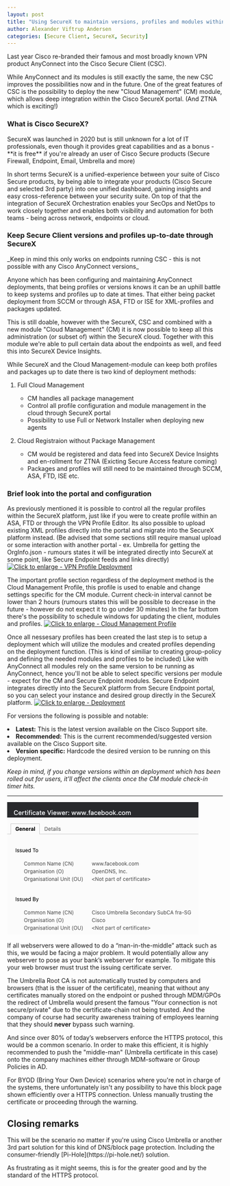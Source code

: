 ```yaml
---
layout: post
title: "Using SecureX to maintain versions, profiles and modules within Secure Client installations"
author: Alexander Viftrup Andersen
categories: [Secure Client, SecureX, Security]
---
```

Last year Cisco re-branded their famous and most broadly known VPN product AnyConnect into the Cisco Secure Client (CSC). 

While AnyConnect and its modules is still exactly the same, the new CSC improves the possibilities now and in the future.
One of the great features of CSC is the possibility to deploy the new "Cloud Management" (CM) module, which allows deep integration within the Cisco SecureX portal. (And ZTNA which is exciting!)

<h3>What is Cisco SecureX?</h3>
SecureX was launched in 2020 but is still unknown for a lot of IT professionals, even though it provides great capabilities and as a bonus - **it is free** if you're already an user of Cisco Secure products (Secure Firewall, Endpoint, Email, Umbrella and more)

In short terms SecureX is a unified-experience between your suite of Cisco Secure products, by being able to integrate your products (Cisco Secure and selected 3rd party) into one unified dashboard, gaining insights and easy cross-reference between your security suite.
On top of that the integration of SecureX Orchestration enables your SecOps and NetOps to work closely together and enables both visibility and automation for both teams - being across network, endpoints or cloud.

<h3>Keep Secure Client versions and profiles up-to-date through SecureX</h3>
_Keep in mind this only works on endpoints running CSC - this is not possible with any Cisco AnyConnect versions_

Anyone which has been configuring and maintaining AnyConnect deployments, that being profiles or versions knows it can be an uphill battle to keep systems and profiles up to date at times.
That either being packet deployment from SCCM or through ASA, FTD or ISE for XML-profiles and packages updated.

This is still doable, however with the SecureX, CSC and combined with a new module "Cloud Management" (CM) it is now possible to keep all this administration (or subset of) within the SecureX cloud.
Together with this module we're able to pull certain data about the endpoints as well, and feed this into SecureX Device Insights.

While SecureX and the Cloud Management-module can keep both profiles and packages up to date there is two kind of deployment methods:
  1. Full Cloud Management
     - CM handles all package management
     - Control all profile configuration and module management in the cloud through SecureX portal
     - Possibility to use Full or Network Installer when deploying new agents

  2. Cloud Registraion without Package Management
     - CM would be registered and data feed into SecureX Device Insights and en-rollment for ZTNA (Exicting Secure Access feature coming)
     - Packages and profiles will still need to be maintained through SCCM, ASA, FTD, ISE etc.

<h3>Brief look into the portal and configuration</h3>
As previously mentioned it is possible to control all the regular profiles within the SecureX platform, just like if you were to create profile within an ASA, FTD or through the VPN Profile Editor.
Its also possible to upload existing XML profiles directly into the portal and migrate into the SecureX platform instead. (Be advised that some sections still require manual upload or some interaction with another portal - ex. Umbrella for getting the OrgInfo.json - rumours states it will be integrated directly into SecureX at some point, like Secure Endpoint feeds and links directly)
<a href="//blog.viftrup.eu/assets/pictures/vpn-profile-deployment.png" data-lightbox="vpn-profile-large" data-title="VPN Profile Deployment"> <img src="//blog.viftrup.eu/assets/pictures/vpn-profile-deployment.png" title="Click to enlarge - VPN Profile Deployment"> </a>


The important profile section regardless of the deployment method is the Cloud Management Profile, this profile is used to enable and change settings specific for the CM module.
Current check-in interval cannot be lower than 2 hours (rumours states this will be possible to decrease in the future - however do not expect it to go under 30 minutes)
In the far buttom there's the possibility to schedule windows for updating the client, modules and profiles.
<a href="//blog.viftrup.eu/assets/pictures/cloud-management-profile.png" data-lightbox="cloud-management-profile" data-title="Cloud Management Profile"> <img src="//blog.viftrup.eu/assets/pictures/vpn-profile-deployment.png" title="Click to enlarge - Cloud Management Profile"> </a>


Once all nessesary profiles has been created the last step is to setup a deployment which will utilize the modules and created profiles depending on the deployment function. (This is kind of similiar to creating group-policy and defining the needed modules and profiles to be included)
Like with AnyConnect all modules rely on the same version to be running as AnyConnect, hence you'll not be able to select specific versions per module - expect for the CM and Secure Endpoint modules. Secure Endpoint integrates directly into the SecureX platform from Secure Endpoint portal, so you can select your instance and desired group directly in the SecureX platform.
<a href="//blog.viftrup.eu/assets/pictures/small-deployment-dropdown.png" data-lightbox="small-deployment-dropdown" data-title="Deployment"> <img src="//blog.viftrup.eu/assets/pictures/vpn-profile-deployment.png" title="Click to enlarge - Deployment"> </a>


For versions the following is possible and notable:
    <li><b>Latest:</b> This is the latest version available on the Cisco Support site.</li>
    <li><b>Recommended:</b> This is the current recommended/suggested version available on the Cisco Support site.</li>
    <li><b>Version specific:</b> Hardcode the desired version to be running on this deployment.</li>
    
<i>Keep in mind, if you change versions within an deployment which has been rolled out for users, it'll affect the clients once the CM module check-in timer hits.</i>





<hr></hr>

![HTTPS Facebook.com Umbrella certificate](/assets/pictures/facebook-umbrella-certificate.png)

If all webservers were allowed to do a “man-in-the-middle” attack such as this, we would be facing a major problem. It would potentially allow any webserver to pose as your bank’s webserver for example. To mitigate this your web browser must trust the issuing certificate server. 

The Umbrella Root CA is not automatically trusted by computers and browsers (that is the issuer of the certificate), meaning that without any certificates manually stored on the endpoint or pushed through MDM/GPOs the redirect of Umbrella would present the famous "Your connection is not secure/private" due to the certificate-chain not being trusted. And the company of course had security awareness training of employees learning that they should <b>never</b> bypass such warning.

And since over 80% of today’s webservers enforce the HTTPS protocol, this would be a common scenario. In order to make this efficient, it is highly recommended to push the "middle-man" (Umbrella certificate in this case) onto the company machines either through MDM-software or Group Policies in AD.

For BYOD (Bring Your Own Device) scenarios where you're not in charge of the systems, there unfortunately isn't any possibility to have this block page shown efficiently over a HTTPS connection. Unless manually trusting the certificate or proceeding through the warning.

<h2>Closing remarks</h2>
This will be the scenario no matter if you're using Cisco Umbrella or another 3rd part solution for this kind of DNS/block page protection.
Including the consumer-friendly [Pi-Hole](https://pi-hole.net/) solution.

As frustrating as it might seems, this is for the greater good and by the standard of the HTTPS protocol.
